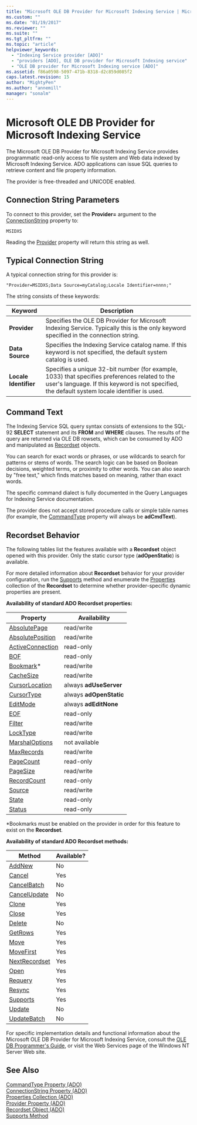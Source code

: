 ```yaml
---
title: "Microsoft OLE DB Provider for Microsoft Indexing Service | Microsoft Docs"
ms.custom: ""
ms.date: "01/19/2017"
ms.reviewer: ""
ms.suite: ""
ms.tgt_pltfrm: ""
ms.topic: "article"
helpviewer_keywords: 
  - "Indexing Service provider [ADO]"
  - "providers [ADO], OLE DB provider for Microsoft Indexing service"
  - "OLE DB provider for Microsoft Indexing service [ADO]"
ms.assetid: f86a0598-5097-471b-8318-d2c859d085f2
caps.latest.revision: 15
author: "MightyPen"
ms.author: "annemill"
manager: "sonalm"
---
```

# Microsoft OLE DB Provider for Microsoft Indexing Service
The Microsoft OLE DB Provider for Microsoft Indexing Service provides programmatic read-only access to file system and Web data indexed by Microsoft Indexing Service. ADO applications can issue SQL queries to retrieve content and file property information.  
  
 The provider is free-threaded and UNICODE enabled.  
  
## Connection String Parameters  
 To connect to this provider, set the **Provider=** argument to the [ConnectionString](../../../ado/reference/ado-api/connectionstring-property-ado.md) property to:  
  
```  
MSIDXS  
```  
  
 Reading the [Provider](../../../ado/reference/ado-api/provider-property-ado.md) property will return this string as well.  
  
## Typical Connection String  
 A typical connection string for this provider is:  
  
```  
"Provider=MSIDXS;Data Source=myCatalog;Locale Identifier=nnnn;"  
```  
  
 The string consists of these keywords:  
  
|Keyword|Description|  
|-------------|-----------------|  
|**Provider**|Specifies the OLE DB Provider for Microsoft Indexing Service. Typically this is the only keyword specified in the connection string.|  
|**Data Source**|Specifies the Indexing Service catalog name. If this keyword is not specified, the default system catalog is used.|  
|**Locale Identifier**|Specifies a unique 32-bit number (for example, 1033) that specifies preferences related to the user's language. If this keyword is not specified, the default system locale identifier is used.|  
  
## Command Text  
 The Indexing Service SQL query syntax consists of extensions to the SQL-92 **SELECT** statement and its **FROM** and **WHERE** clauses. The results of the query are returned via OLE DB rowsets, which can be consumed by ADO and manipulated as [Recordset](../../../ado/reference/ado-api/recordset-object-ado.md) objects.  
  
 You can search for exact words or phrases, or use wildcards to search for patterns or stems of words. The search logic can be based on Boolean decisions, weighted terms, or proximity to other words. You can also search by "free text," which finds matches based on meaning, rather than exact words.  
  
 The specific command dialect is fully documented in the Query Languages for Indexing Service documentation.  
  
 The provider does not accept stored procedure calls or simple table names (for example, the [CommandType](../../../ado/reference/ado-api/commandtype-property-ado.md) property will always be **adCmdText**).  
  
## Recordset Behavior  
 The following tables list the features available with a **Recordset** object opened with this provider. Only the static cursor type (**adOpenStatic**) is available.  
  
 For more detailed information about **Recordset** behavior for your provider configuration, run the [Supports](../../../ado/reference/ado-api/supports-method.md) method and enumerate the [Properties](../../../ado/reference/ado-api/properties-collection-ado.md) collection of the **Recordset** to determine whether provider-specific dynamic properties are present.  
  
 **Availability of standard ADO Recordset properties:**  
  
|Property|Availability|  
|--------------|------------------|  
|[AbsolutePage](../../../ado/reference/ado-api/absolutepage-property-ado.md)|read/write|  
|[AbsolutePosition](../../../ado/reference/ado-api/absoluteposition-property-ado.md)|read/write|  
|[ActiveConnection](../../../ado/reference/ado-api/activeconnection-property-ado.md)|read-only|  
|[BOF](../../../ado/reference/ado-api/bof-eof-properties-ado.md)|read-only|  
|[Bookmark](../../../ado/reference/ado-api/bookmark-property-ado.md)*|read/write|  
|[CacheSize](../../../ado/reference/ado-api/cachesize-property-ado.md)|read/write|  
|[CursorLocation](../../../ado/reference/ado-api/cursorlocation-property-ado.md)|always **adUseServer**|  
|[CursorType](../../../ado/reference/ado-api/cursortype-property-ado.md)|always **adOpenStatic**|  
|[EditMode](../../../ado/reference/ado-api/editmode-property.md)|always **adEditNone**|  
|[EOF](../../../ado/reference/ado-api/bof-eof-properties-ado.md)|read-only|  
|[Filter](../../../ado/reference/ado-api/filter-property.md)|read/write|  
|[LockType](../../../ado/reference/ado-api/locktype-property-ado.md)|read/write|  
|[MarshalOptions](../../../ado/reference/ado-api/marshaloptions-property-ado.md)|not available|  
|[MaxRecords](../../../ado/reference/ado-api/maxrecords-property-ado.md)|read/write|  
|[PageCount](../../../ado/reference/ado-api/pagecount-property-ado.md)|read-only|  
|[PageSize](../../../ado/reference/ado-api/pagesize-property-ado.md)|read/write|  
|[RecordCount](../../../ado/reference/ado-api/recordcount-property-ado.md)|read-only|  
|[Source](../../../ado/reference/ado-api/source-property-ado-recordset.md)|read/write|  
|[State](../../../ado/reference/ado-api/state-property-ado.md)|read-only|  
|[Status](../../../ado/reference/ado-api/status-property-ado-recordset.md)|read-only|  
  
 \*Bookmarks must be enabled on the provider in order for this feature to exist on the **Recordset**.  
  
 **Availability of standard ADO Recordset methods:**  
  
|Method|Available?|  
|------------|----------------|  
|[AddNew](../../../ado/reference/ado-api/addnew-method-ado.md)|No|  
|[Cancel](../../../ado/reference/ado-api/cancel-method-ado.md)|Yes|  
|[CancelBatch](../../../ado/reference/ado-api/cancelbatch-method-ado.md)|No|  
|[CancelUpdate](../../../ado/reference/ado-api/cancelupdate-method-ado.md)|No|  
|[Clone](../../../ado/reference/ado-api/clone-method-ado.md)|Yes|  
|[Close](../../../ado/reference/ado-api/close-method-ado.md)|Yes|  
|[Delete](../../../ado/reference/ado-api/delete-method-ado-recordset.md)|No|  
|[GetRows](../../../ado/reference/ado-api/getrows-method-ado.md)|Yes|  
|[Move](../../../ado/reference/ado-api/move-method-ado.md)|Yes|  
|[MoveFirst](../../../ado/reference/ado-api/movefirst-movelast-movenext-and-moveprevious-methods-ado.md)|Yes|  
|[NextRecordset](../../../ado/reference/ado-api/nextrecordset-method-ado.md)|Yes|  
|[Open](../../../ado/reference/ado-api/open-method-ado-recordset.md)|Yes|  
|[Requery](../../../ado/reference/ado-api/requery-method.md)|Yes|  
|[Resync](../../../ado/reference/ado-api/resync-method.md)|Yes|  
|[Supports](../../../ado/reference/ado-api/supports-method.md)|Yes|  
|[Update](../../../ado/reference/ado-api/update-method.md)|No|  
|[UpdateBatch](../../../ado/reference/ado-api/updatebatch-method.md)|No|  
  
 For specific implementation details and functional information about the Microsoft OLE DB Provider for Microsoft Indexing Service, consult the [OLE DB Programmer's Guide](https://msdn.microsoft.com/library/windows/desktop/ms713643.aspx), or visit the Web Services page of the Windows NT Server Web site.  
  
## See Also  
 [CommandType Property (ADO)](../../../ado/reference/ado-api/commandtype-property-ado.md)   
 [ConnectionString Property (ADO)](../../../ado/reference/ado-api/connectionstring-property-ado.md)   
 [Properties Collection (ADO)](../../../ado/reference/ado-api/properties-collection-ado.md)   
 [Provider Property (ADO)](../../../ado/reference/ado-api/provider-property-ado.md)   
 [Recordset Object (ADO)](../../../ado/reference/ado-api/recordset-object-ado.md)   
 [Supports Method](../../../ado/reference/ado-api/supports-method.md)